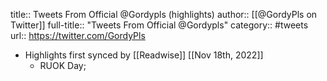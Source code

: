 title:: Tweets From Official @Gordypls (highlights)
author:: [[@GordyPls on Twitter]]
full-title:: "Tweets From Official @Gordypls"
category:: #tweets
url:: https://twitter.com/GordyPls

- Highlights first synced by [[Readwise]] [[Nov 18th, 2022]]
	- RUOK Day;